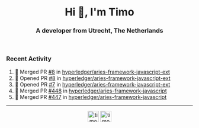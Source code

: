 <h1 align="center">Hi 👋, I'm Timo</h1>
<h3 align="center">A developer from Utrecht, The Netherlands</h3>
<br/>
<!-- https://github.com/rahuldkjain/github-profile-readme-generator --!>

<!--  <p align="left"><img src="https://github-readme-stats.vercel.app/api?username=timoglastra&show_icons=true&count_private=true&" alt="timoglastra" /></p> --!>

<!--
Github language stats
<p align="left"><img src="https://github-readme-stats.vercel.app/api/top-langs/?username=timoglastra&layout=compact" alt="timoglastra" /><p>
-->

<!-- Codestats language stats -->
<!-- <p align="left"><img src="https://codestats-readme.vercel.app/api/top-langs/?username=timoglastra&layout=compact&language_count=12" alt="timoglastra" /><p>    --!>
  
<h3>Recent Activity</h3>

<!--START_SECTION:activity-->
1. 🎉 Merged PR [#8](https://github.com/hyperledger/aries-framework-javascript-ext/pull/8) in [hyperledger/aries-framework-javascript-ext](https://github.com/hyperledger/aries-framework-javascript-ext)
2. 💪 Opened PR [#8](https://github.com/hyperledger/aries-framework-javascript-ext/pull/8) in [hyperledger/aries-framework-javascript-ext](https://github.com/hyperledger/aries-framework-javascript-ext)
3. 💪 Opened PR [#7](https://github.com/hyperledger/aries-framework-javascript-ext/pull/7) in [hyperledger/aries-framework-javascript-ext](https://github.com/hyperledger/aries-framework-javascript-ext)
4. 🎉 Merged PR [#448](https://github.com/hyperledger/aries-framework-javascript/pull/448) in [hyperledger/aries-framework-javascript](https://github.com/hyperledger/aries-framework-javascript)
5. 🎉 Merged PR [#447](https://github.com/hyperledger/aries-framework-javascript/pull/447) in [hyperledger/aries-framework-javascript](https://github.com/hyperledger/aries-framework-javascript)
<!--END_SECTION:activity-->

---

<p align="center">
<a href="https://twitter.com/timoglastra" target="blank"><img align="center" src="https://cdn.jsdelivr.net/npm/simple-icons@3.0.1/icons/twitter.svg" alt="timoglastra" height="30" width="30" /></a>
<a href="https://linkedin.com/in/timoglastra" target="blank"><img align="center" src="https://cdn.jsdelivr.net/npm/simple-icons@3.0.1/icons/linkedin.svg" alt="timoglastra" height="30" width="30" /></a>
</p>



